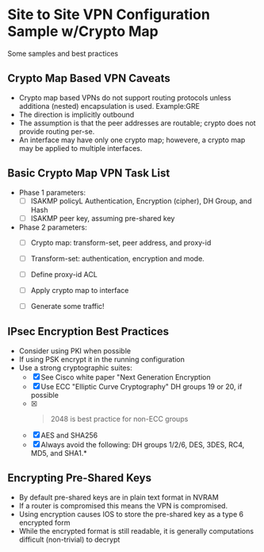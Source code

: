 # Site to Site VPN Configuration Sample w/Crypto Map

Some samples and best practices

## Crypto Map Based VPN Caveats

* Crypto map based VPNs do not support routing protocols unless additiona (nested) encapsulation is used. Example:GRE
* The direction is implicitly outbound
* The assumption is that the peer addresses are routable; crypto does not provide routing per-se.
* An interface may have only one crypto map; howevere, a crypto map may be applied to multiple interfaces.

## Basic Crypto Map VPN Task List
   
* Phase 1 parameters:
    - [ ] ISAKMP policyL Authentication, Encryption (cipher), DH Group, and Hash
    - [ ] ISAKMP peer key, assuming pre-shared key

* Phase 2 parameters:
    - [ ] Crypto map: transform-set, peer address, and proxy-id
    - [ ] Transform-set: authentication, encryption and mode.
    - [ ] Define proxy-id ACL

    - [ ] Apply crypto map to interface
    - [ ] Generate some traffic!

## IPsec Encryption Best Practices

* Consider using PKI when possible
* If using PSK encrypt it in the running configuration
* Use a strong cryptographic suites:
    - [x] See Cisco white paper "Next Generation Encryption
    - [x] Use ECC "Elliptic Curve Cryptography" DH groups 19 or 20, if possible
    - [x] >2048 is best practice for non-ECC groups
    - [x] AES and SHA256
    - [x] Always avoid the following: DH groups 1/2/6, DES, 3DES, RC4, MD5, and SHA1.\*

## Encrypting Pre-Shared Keys

* By default pre-shared keys are in plain text format in NVRAM
* If a router is compromised this means the VPN is compromised.
* Using encryption causes IOS to store the pre-shared key as a type 6 encrypted form
* While the encrypted format is still readable, it is generally computations difficult (non-trivial) to decrypt